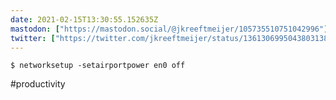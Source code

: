 ```yaml
---
date: 2021-02-15T13:30:55.152635Z
mastodon: ["https://mastodon.social/@jkreeftmeijer/105735510751042996"]
twitter: ["https://twitter.com/jkreeftmeijer/status/1361306995043803138"]
---
```

    $ networksetup -setairportpower en0 off
    
#productivity
